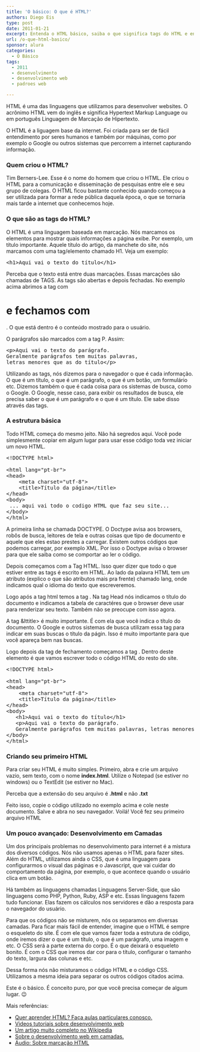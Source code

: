 ```yaml
---
title: 'O básico: O que é HTML?'
authors: Diego Eis
type: post
date: 2011-01-21
excerpt: Entenda o HTML básico, saiba o que significa tags do HTML e entenda como fazer.
url: /o-que-html-basico/
sponsor: alura
categories:
  - O Básico
tags:
  - 2011
  - desenvolvimento
  - desenvolvimento web
  - padroes web

---
```

HTML é uma das linguagens que utilizamos para desenvolver websites. O acrônimo HTML vem do inglês e significa Hypertext Markup Language ou em português Linguagem de Marcação de Hipertexto.

O HTML é a liguagem base da internet. Foi criada para ser de fácil entendimento por seres humanos e também por máquinas, como por exemplo o Google ou outros sistemas que percorrem a internet capturando informação.

### Quem criou o HTML?

Tim Berners-Lee. Esse é o nome do homem que criou o HTML. Ele criou o HTML para a comunicação e disseminação de pesquisas entre ele e seu grupo de colegas. O HTML ficou bastante conhecido quando começou a ser utilizada para formar a rede pública daquela época, o que se tornaria mais tarde a internet que conhecemos hoje.

### O que são as tags do HTML?

O HTML é uma linguagem baseada em marcação. Nós marcamos os elementos para mostrar quais informações a página exibe. Por exemplo, um título importante. Aquele título do artigo, da manchete do site, nós marcamos com uma tag/elemento chamado H1. Veja um exemplo:

<pre class="lang-html">&lt;h1&gt;Aqui vai o texto do t&iacute;tulo&lt;/h1&gt;
</pre>

Perceba que o texto está entre duas marcações. Essas marcações são chamadas de TAGS. As tags são abertas e depois fechadas. No exemplo acima abrimos a tag com **<h1>** e fechamos com **</h1>**. O que está dentro é o conteúdo mostrado para o usuário.

O parágrafos são marcados com a tag P. Assim:

<pre class="lang-html">&lt;p&gt;Aqui vai o texto do par&aacute;grafo. 
Geralmente par&aacute;grafos tem muitas palavras, 
letras menores que as do t&iacute;tulo&lt;/p&gt;
</pre>

Utilizando as tags, nós dizemos para o navegador o que é cada informação. O que é um título, o que é um parágrafo, o que é um botão, um formulário etc. Dizemos também o que é cada coisa para os sistemas de busca, como o Google. O Google, nesse caso, para exibir os resultados de busca, ele precisa saber o que é um parágrafo e o que é um título. Ele sabe disso através das tags.

### A estrutura básica

Todo HTML começa do mesmo jeito. Não há segredos aqui. Você pode simplesmente copiar em algum lugar para usar esse código toda vez iniciar um novo HTML.

<pre class="lang-html">&lt;!DOCTYPE html&gt;

&lt;html lang="pt-br"&gt;
&lt;head&gt;
	&lt;meta charset="utf-8"&gt;
	&lt;title&gt;T&iacute;tulo da p&aacute;gina&lt;/title&gt;
&lt;/head&gt;
&lt;body&gt;
 ... aqui vai todo o codigo HTML que faz seu site...
&lt;/body&gt;
&lt;/html&gt;
</pre>

A primeira linha se chamada DOCTYPE. O Doctype avisa aos browsers, robôs de busca, leitores de tela e outras coisas que tipo de documento e aquele que eles estao prestes a carregar. Existem outros códigos que podemos carregar, por exemplo XML. Por isso o Doctype avisa o browser para que ele saiba como se comportar ao ler o código.

Depois começamos com a Tag HTML. Isso quer dizer que todo o que estiver entre as tags <html></html> é escrito em HTML. Ao lado da palavra HTML tem um atributo (explico o que são atributos mais pra frente) chamado lang, onde indicamos qual o idioma do texto que escreveremos.

Logo após a tag html temos a tag <head>. Na tag Head nós indicamos o título do documento e indicamos a tabela de caractéres que o browser deve usar para renderizar seu texto. Também não se preocupe com isso agora.
  
A tag &lttitle> é muito importante. É com ela que você indica o título do documento. O Google e outros sistemas de busca utilizam essa tag para indicar em suas buscas o título da págin. Isso é muito importante para que você apareça bem nas buscas.

Logo depois da tag de fechamento </head> começamos a tag <body>. Dentro deste elemento é que vamos escrever todo o código HTML do resto do site.

<pre class="lang-html">&lt;!DOCTYPE html&gt;

&lt;html lang="pt-br"&gt;
&lt;head&gt;
	&lt;meta charset="utf-8"&gt;
	&lt;title&gt;T&iacute;tulo da p&aacute;gina&lt;/title&gt;
&lt;/head&gt;
&lt;body&gt;
   &lt;h1&gt;Aqui vai o texto do t&iacute;tulo&lt;/h1&gt;
   &lt;p&gt;Aqui vai o texto do par&aacute;grafo. 
   Geralmente par&aacute;grafos tem muitas palavras, letras menores que as do t&iacute;tulo&lt;/p&gt;
&lt;/body&gt;
&lt;/html&gt;
</pre>

### Criando seu primeiro HTML

Para criar seu HTML é muito simples. Primeiro, abra e crie um arquivo vazio, sem texto, com o nome **index.html**. Utilize o Notepad (se estiver no windows) ou o TextEdit (se estiver no Mac).
  
Perceba que a extensão do seu arquivo é **.html** e não **.txt**

Feito isso, copie o código utilizado no exemplo acima e cole neste documento. Salve e abra no seu navegador. Voilá! Você fez seu primeiro arquivo HTML

### Um pouco avançado: Desenvolvimento em Camadas

Um dos principais problemas no desenvolvimento para internet é a mistura dos diversos códigos. Nós não usamos apenas o HTML para fazer sites. Além do HTML, utilizamos ainda o CSS, que é uma linguagem para configurarmos o visual das páginas e o Javascript, que vai cuidar do comportamento da página, por exemplo, o que acontece quando o usuário clica em um botão.
  
Há também as linguagens chamadas Linguagens Server-Side, que são linguagens como PHP, Python, Ruby, ASP e etc. Essas linguagens fazem tudo funcionar. Elas fazem os cálculos nos servidores e dão a resposta para o navegador do usuário.

Para que os códigos não se misturem, nós os separamos em diversas camadas. Para ficar mais fácil de entender, imagine que o HTML é sempre o esqueleto do site. É com ele que vamos fazer toda a estrutura de código, onde iremos dizer o que é um título, o que é um parágrafo, uma imagem e etc. O CSS será a parte externa do corpo. É o que deixará o esqueleto bonito. É com o CSS que iremos dar cor para o título, configurar o tamanho do texto, largura das colunas e etc.

Dessa forma nós não misturamos o código HTML e o código CSS. Utilizamos a mesma ideia para separar os outros códigos citados acima.

Este é o básico. É conceito puro, por que você precisa começar de algum lugar. 😉

Mais referências:

  * [Quer aprender HTML? Faça aulas particulares conosco.][1]
  * [Videos tutoriais sobre desenvolvimento web][2]
  * [Um artigo muito completo no Wikipedia][3]
  * [Sobre o desenvolvimento web em camadas.][4]
  * [Áudio: Sobre marcação HTML][5]

 [1]: http://tableless.com.br/servicos/aula-particular.php "aula particular de html"
 [2]: http://campus.tableless.com.br/?utm_source=Tableless&utm_medium=linkOqueHTML&utm_campaign=linkCampusOnline
 [3]: http://pt.wikipedia.org/wiki/HTML
 [4]: http://wp.me/p1vY5N-kS
 [5]: http://tableless.com.br/drops-2-a-palavra-marcacao-do-html/ "Drops 2 – A palavra Marcação do HTML"